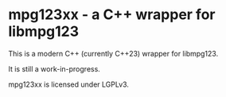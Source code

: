 # mpg123xx - a C++ wrapper for libmpg123

This is a modern C++ (currently C++23) wrapper for libmpg123.

It is still a work-in-progress.

mpg123xx is licensed under LGPLv3.
